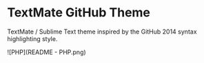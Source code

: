 TextMate GitHub Theme
=====================

TextMate / Sublime Text theme inspired by the GitHub 2014 syntax highlighting style.

![PHP](README - PHP.png)
